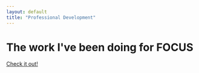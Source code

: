 ```yaml
---
layout: default
title: "Professional Development"
---
```

# The work I've been doing for FOCUS
[Check it out!](https://mjheinhold.github.io/focus-intern-2021/The-Team)
